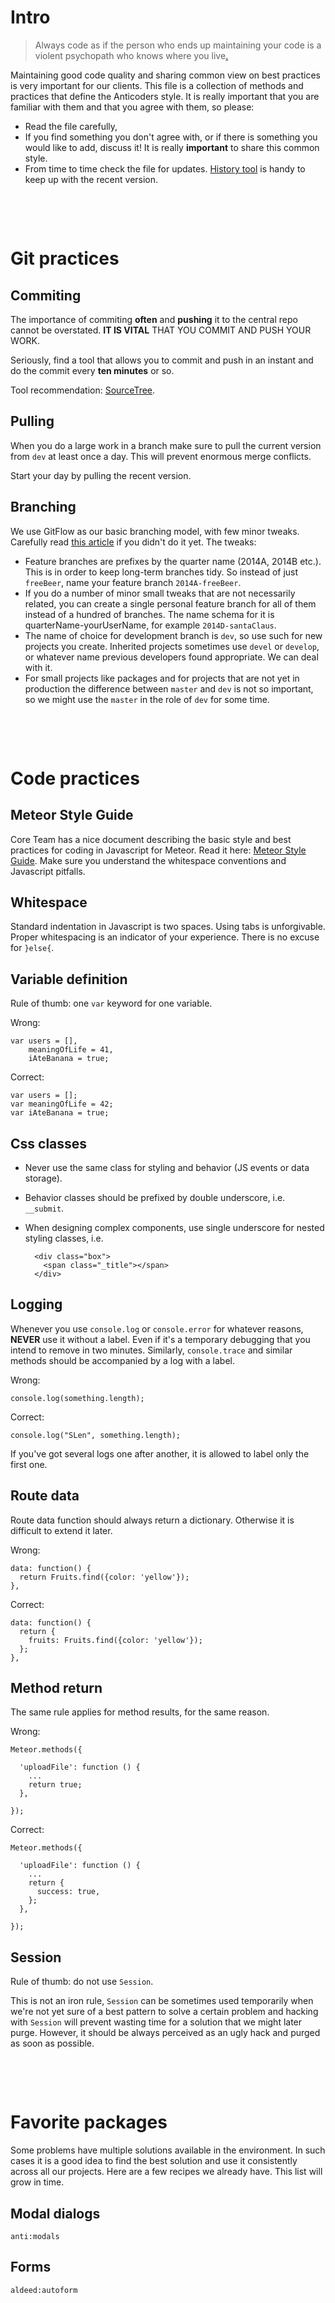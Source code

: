 Intro
=====


> Always code as if the person who ends up maintaining your code is a violent psychopath who knows where you live[.](http://c2.com/cgi/wiki?CodeForTheMaintainer)

Maintaining good code quality and sharing common view on best practices is very important for our clients.
This file is a collection of methods and practices that define the Anticoders style.
It is really important that you are familiar with them and that you agree with them,
so please:

- Read the file carefully,
- If you find something you don't agree with, or if there is something you would like to add, discuss it!
  It is really **important** to share this common style.
- From time to time check the file for updates.
  [History tool](https://github.com/anticoders/readme/commits/master/README.md)
  is handy to keep up with the recent version.




&nbsp;

&nbsp;




Git practices
=============


Commiting
---------

The importance of commiting **often** and **pushing** it to the central repo cannot be overstated.
**IT IS VITAL** THAT YOU COMMIT AND PUSH YOUR WORK.

Seriously, find a tool that allows you to commit and push in an instant and do the commit every **ten minutes**
or so.

Tool recommendation: [SourceTree](http://sourcetreeapp.com/).


Pulling
-------

When you do a large work in a branch make sure to pull the current version from `dev` at least once a day.
This will prevent enormous merge conflicts.

Start your day by pulling the recent version.


Branching
---------

We use GitFlow as our basic branching model, with few minor tweaks. Carefully read
[this article](http://nvie.com/posts/a-successful-git-branching-model/) if you didn't do it yet.
The tweaks:

- Feature branches are prefixes by the quarter name (2014A, 2014B etc.). This is in order
  to keep long-term branches tidy. So instead of just `freeBeer`, name your feature branch `2014A-freeBeer`.
- If you do a number of minor small tweaks that are not necessarily related, you can create a single personal
  feature branch for all of them instead of a hundred of branches. The name schema for it is quarterName-yourUserName,
  for example `2014D-santaClaus`.
- The name of choice for development branch is `dev`, so use such for new projects you create.
  Inherited projects sometimes use `devel` or `develop`, or whatever name previous developers found appropriate.
  We can deal with it.
- For small projects like packages and for projects that are not yet in production the difference between `master`
  and `dev` is not so important, so we might use the `master` in the role of `dev` for some time.




&nbsp;

&nbsp;




Code practices
==============


Meteor Style Guide
------------------

Core Team has a nice document describing the basic style and best practices
for coding in Javascript for Meteor. Read it here:
[Meteor Style Guide](https://github.com/meteor/meteor/wiki/Meteor-Style-Guide).
Make sure you understand the whitespace conventions and Javascript pitfalls.


Whitespace
----------

Standard indentation in Javascript is two spaces. Using tabs is unforgivable. Proper whitespacing
is an indicator of your experience. There is no excuse for `}else{`.


Variable definition
-------------------

Rule of thumb: one `var` keyword for one variable.

Wrong:

    var users = [],
        meaningOfLife = 41,
        iAteBanana = true;
        
Correct:

    var users = [];
    var meaningOfLife = 42;
    var iAteBanana = true;
    
  
Css classes
-----------

- Never use the same class for styling and behavior (JS events or data storage).
- Behavior classes should be prefixed by double underscore, i.e. `__submit`.
- When designing complex components, use single underscore for nested styling classes, i.e.
    
        <div class="box">
          <span class="_title"></span>
        </div>


Logging
-------

Whenever you use `console.log` or `console.error` for whatever reasons, **NEVER** use it without a label.
Even if it's a temporary debugging that you intend to remove in two minutes.
Similarly, `console.trace` and similar methods should be accompanied by a log with a label.

Wrong:

    console.log(something.length);
    
Correct:

    console.log("SLen", something.length);
    
If you've got several logs one after another, it is allowed to label only the first one.


Route data
----------

Route data function should always return a dictionary. Otherwise it is difficult to extend it later.

Wrong:

    data: function() {
      return Fruits.find({color: 'yellow'});
    },
    
Correct:
 
    data: function() {
      return {
        fruits: Fruits.find({color: 'yellow'});
      };
    },


Method return
-------------

The same rule applies for method results, for the same reason.

Wrong:

    Meteor.methods({
    
      'uploadFile': function () {
        ...
        return true;
      },
    
    });
    
Correct:

    Meteor.methods({
    
      'uploadFile': function () {
        ...
        return {
          success: true,
        };
      },
    
    });
    
    
Session
-------

Rule of thumb: do not use `Session`.

This is not an iron rule, `Session` can be sometimes used temporarily when we're not yet sure of a best pattern
to solve a certain problem and hacking with `Session` will prevent wasting time for a solution that we might
later purge. However, it should be always perceived as an ugly hack and purged as soon as possible.




&nbsp;

&nbsp;




Favorite packages
=================

Some problems have multiple solutions available in the environment.
In such cases it is a good idea to find the best solution and use it consistently across all our projects.
Here are a few recipes we already have. This list will grow in time.


Modal dialogs
-------------

    anti:modals
    
Forms
-----

    aldeed:autoform
 





